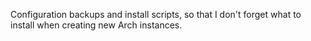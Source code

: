 Configuration backups and install scripts, so that I don't forget what to install when creating new Arch instances.
